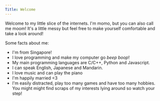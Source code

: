 ```yaml
---
Title: Welcome
---
```


Welcome to my little slice of the internets. 
I'm momo, but you can also call me moom!
It's a little messy but feel free to make yourself comfortable and take a look around!

Some facts about me:
* I'm from Singapore!
* I love programming and make my computer go *beep boop*!
* My main programming languages are C/C++, Python and Javascript. 
* I can speak English, Japanese and Mandarin.
* I love music and can play the piano
* I'm happily married <3
* I'm easily distracted, play too many games and have too many hobbies. You might might find scraps of my interests lying around so watch your step!






